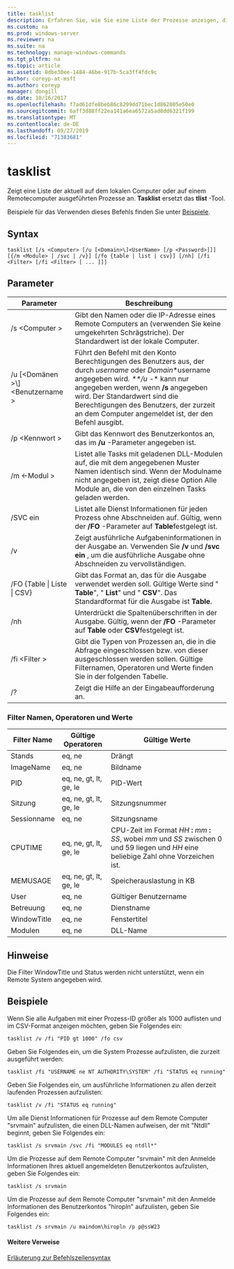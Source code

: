 ```yaml
---
title: tasklist
description: Erfahren Sie, wie Sie eine Liste der Prozesse anzeigen, die auf dem lokalen Computer oder Remote Computer ausgeführt werden.
ms.custom: na
ms.prod: windows-server
ms.reviewer: na
ms.suite: na
ms.technology: manage-windows-commands
ms.tgt_pltfrm: na
ms.topic: article
ms.assetid: 8dbe30ee-1484-46be-917b-5ca3ff4fdc9c
author: coreyp-at-msft
ms.author: coreyp
manager: dongill
ms.date: 10/16/2017
ms.openlocfilehash: f7ad61dfe8beb86c8299dd71bec1d862805e50e0
ms.sourcegitcommit: 6aff3d88ff22ea141a6ea6572a5ad8dd6321f199
ms.translationtype: MT
ms.contentlocale: de-DE
ms.lasthandoff: 09/27/2019
ms.locfileid: "71383681"
---
```

# <a name="tasklist"></a>tasklist

Zeigt eine Liste der aktuell auf dem lokalen Computer oder auf einem Remotecomputer ausgeführten Prozesse an. **Tasklist** ersetzt das **tlist** -Tool.

Beispiele für das Verwenden dieses Befehls finden Sie unter [Beispiele](#BKMK_examples).

## <a name="syntax"></a>Syntax

```
tasklist [/s <Computer> [/u [<Domain>\]<UserName> [/p <Password>]]] [{/m <Module> | /svc | /v}] [/fo {table | list | csv}] [/nh] [/fi <Filter> [/fi <Filter> [ ... ]]]
```

## <a name="parameters"></a>Parameter

|          Parameter           |                                                                                                                                            Beschreibung                                                                                                                                             |
|------------------------------|----------------------------------------------------------------------------------------------------------------------------------------------------------------------------------------------------------------------------------------------------------------------------------------------------|
|        /s \<Computer >        |                                                                                         Gibt den Namen oder die IP-Adresse eines Remote Computers an (verwenden Sie keine umgekehrten Schrägstriche). Der Standardwert ist der lokale Computer.                                                                                         |
| /u [\<Domänen >\\\]\<Benutzername > | Führt den Befehl mit den Konto Berechtigungen des Benutzers aus, der durch *username* oder *Domain*\*username angegeben wird<em>. \*\*/u</em> -\* kann nur angegeben werden, wenn **/s** angegeben wird. Der Standardwert sind die Berechtigungen des Benutzers, der zurzeit an dem Computer angemeldet ist, der den Befehl ausgibt. |
|        /p \<Kennwort >        |                                                                                                       Gibt das Kennwort des Benutzerkontos an, das im **/u** -Parameter angegeben ist.                                                                                                        |
|         /m \<-Modul >         |                                                               Listet alle Tasks mit geladenen DLL-Modulen auf, die mit dem angegebenen Muster Namen identisch sind. Wenn der Modulname nicht angegeben ist, zeigt diese Option Alle Module an, die von den einzelnen Tasks geladen werden.                                                                |
|             /SVC ein             |                                                                                    Listet alle Dienst Informationen für jeden Prozess ohne Abschneiden auf. Gültig, wenn der **/FO** -Parameter auf **Table**festgelegt ist.                                                                                    |
|              /v              |                                                                                 Zeigt ausführliche Aufgabeninformationen in der Ausgabe an. Verwenden Sie **/v** und **/svc ein** , um die ausführliche Ausgabe ohne Abschneiden zu vervollständigen.                                                                                 |
|  /FO {Table \| Liste \| CSV}  |                                                                             Gibt das Format an, das für die Ausgabe verwendet werden soll. Gültige Werte sind " **Table**", " **List**" und " **CSV**". Das Standardformat für die Ausgabe ist **Table**.                                                                             |
|             /nh              |                                                                                             Unterdrückt die Spaltenüberschriften in der Ausgabe. Gültig, wenn der **/FO** -Parameter auf **Table** oder **CSV**festgelegt ist.                                                                                              |
|        /fi \<Filter >         |                                                                          Gibt die Typen von Prozessen an, die in die Abfrage eingeschlossen bzw. von dieser ausgeschlossen werden sollen. Gültige Filternamen, Operatoren und Werte finden Sie in der folgenden Tabelle.                                                                          |
|              /?              |                                                                                                                                Zeigt die Hilfe an der Eingabeaufforderung an.                                                                                                                                |

### <a name="filter-names-operators-and-values"></a>Filter Namen, Operatoren und Werte

| Filter Name |    Gültige Operatoren     |                                                                 Gültige Werte                                                                 |
|-------------|------------------------|----------------------------------------------------------------------------------------------------------------------------------------------|
|   Stands    |         eq, ne         |                                                                   Drängt                                                                    |
|  ImageName  |         eq, ne         |                                                                  Bildname                                                                  |
|     PID     | eq, ne, gt, lt, ge, le |                                                                  PID-Wert                                                                   |
|   Sitzung   | eq, ne, gt, lt, ge, le |                                                                Sitzungsnummer                                                                |
| Sessionname |         eq, ne         |                                                                 Sitzungsname                                                                 |
|   CPUTIME   | eq, ne, gt, lt, ge, le | CPU-Zeit im Format <em>HH</em> **:** <em>mm</em> **:** <em>SS</em>, wobei *mm* und *SS* zwischen 0 und 59 liegen und *HH* eine beliebige Zahl ohne Vorzeichen ist. |
|  MEMUSAGE   | eq, ne, gt, lt, ge, le |                                                              Speicherauslastung in KB                                                              |
|  User   |         eq, ne         |                                                             Gültiger Benutzername                                                              |
|  Betreuung   |         eq, ne         |                                                                 Dienstname                                                                 |
| WindowTitle |         eq, ne         |                                                                 Fenstertitel                                                                 |
|   Modulen   |         eq, ne         |                                                                   DLL-Name                                                                   |

## <a name="remarks"></a>Hinweise

Die Filter WindowTitle und Status werden nicht unterstützt, wenn ein Remote System angegeben wird.

## <a name="BKMK_examples"></a>Beispiele

Wenn Sie alle Aufgaben mit einer Prozess-ID größer als 1000 auflisten und im CSV-Format anzeigen möchten, geben Sie Folgendes ein:
```
tasklist /v /fi "PID gt 1000" /fo csv
```
Geben Sie Folgendes ein, um die System Prozesse aufzulisten, die zurzeit ausgeführt werden:
```
tasklist /fi "USERNAME ne NT AUTHORITY\SYSTEM" /fi "STATUS eq running"
```
Geben Sie Folgendes ein, um ausführliche Informationen zu allen derzeit laufenden Prozessen aufzulisten:
```
tasklist /v /fi "STATUS eq running"
```
Um alle Dienst Informationen für Prozesse auf dem Remote Computer "srvmain" aufzulisten, die einen DLL-Namen aufweisen, der mit "Ntdll" beginnt, geben Sie Folgendes ein:
```
tasklist /s srvmain /svc /fi "MODULES eq ntdll*"
```
Um die Prozesse auf dem Remote Computer "srvmain" mit den Anmelde Informationen Ihres aktuell angemeldeten Benutzerkontos aufzulisten, geben Sie Folgendes ein:
```
tasklist /s srvmain 
```
Um die Prozesse auf dem Remote Computer "srvmain" mit den Anmelde Informationen des Benutzerkontos "hiropln" aufzulisten, geben Sie Folgendes ein:
```
tasklist /s srvmain /u maindom\hiropln /p p@ssW23
```

#### <a name="additional-references"></a>Weitere Verweise

[Erläuterung zur Befehlszeilensyntax](command-line-syntax-key.md)